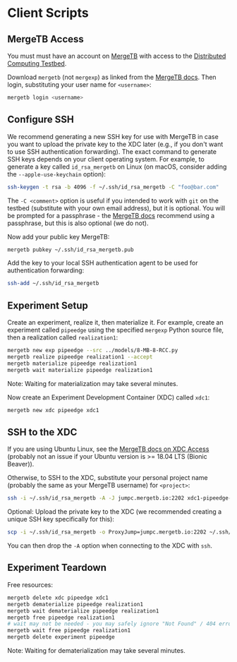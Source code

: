 # Client Scripts

## MergeTB Access

You must must have an account on [MergeTB](https://launch.mergetb.net/) with access to the [Distributed Computing Testbed](https://www.dcomptb.net/).

Download `mergetb` (not `mergexp`) as linked from the [MergeTB docs](https://prev.mergetb.org/docs/cli).
Then login, substituting your user name for `<username>`:

```sh
mergetb login <username>
```

## Configure SSH

We recommend generating a new SSH key for use with MergeTB in case you want to upload the private key to the XDC later (e.g., if you don't want to use SSH authentication forwarding).
The exact command to generate SSH keys depends on your client operating system.
For example, to generate a key called `id_rsa_mergetb` on Linux (on macOS, consider adding the `--apple-use-keychain` option):

```sh
ssh-keygen -t rsa -b 4096 -f ~/.ssh/id_rsa_mergetb -C "foo@bar.com"
```

The `-C <comment>` option is useful if you intended to work with `git` on the testbed (substitute with your own email address), but it is optional.
You will be prompted for a passphrase - the [MergeTB docs](https://prev.mergetb.org/docs/web/#add-your-public-key) recommend using a passphrase, but this is also optional (we do not).

Now add your public key MergeTB:

```sh
mergetb pubkey ~/.ssh/id_rsa_mergetb.pub
```

Add the key to your local SSH authentication agent to be used for authentication forwarding:

```sh
ssh-add ~/.ssh/id_rsa_mergetb
```


## Experiment Setup

Create an experiment, realize it, then materialize it.
For example, create an experiment called `pipeedge` using the specified `mergexp` Python source file, then a realization called `realization1`:

```sh
mergetb new exp pipeedge --src ../models/8-MB-8-RCC.py
mergetb realize pipeedge realization1 --accept
mergetb materialize pipeedge realization1
mergetb wait materialize pipeedge realization1
```

Note: Waiting for materialization may take several minutes.

Now create an Experiment Development Container (XDC) called `xdc1`:

```sh
mergetb new xdc pipeedge xdc1
```


## SSH to the XDC

If you are using Ubuntu Linux, see the [MergeTB docs on XDC Access](https://prev.mergetb.org/docs/xdc-access) (probably not an issue if your Ubuntu version is >= 18.04 LTS (Bionic Beaver)).

Otherwise, to SSH to the XDC, substitute your personal project name (probably the same as your MergeTB username) for `<project>`:

```sh
ssh -i ~/.ssh/id_rsa_mergetb -A -J jumpc.mergetb.io:2202 xdc1-pipeedge-<project>
```

Optional: Upload the private key to the XDC (we recommended creating a unique SSH key specifically for this):

```sh
scp -i ~/.ssh/id_rsa_mergetb -o ProxyJump=jumpc.mergetb.io:2202 ~/.ssh/id_rsa_mergetb xdc1-pipeedge-<project>:.ssh/id_rsa
```

You can then drop the `-A` option when connecting to the XDC with `ssh`.


## Experiment Teardown

Free resources:

```sh
mergetb delete xdc pipeedge xdc1
mergetb dematerialize pipeedge realization1
mergetb wait dematerialize pipeedge realization1
mergetb free pipeedge realization1
# wait may not be needed - you may safely ignore "Not Found" / 404 errors
mergetb wait free pipeedge realization1
mergetb delete experiment pipeedge
```

Note: Waiting for dematerialization may take several minutes.
